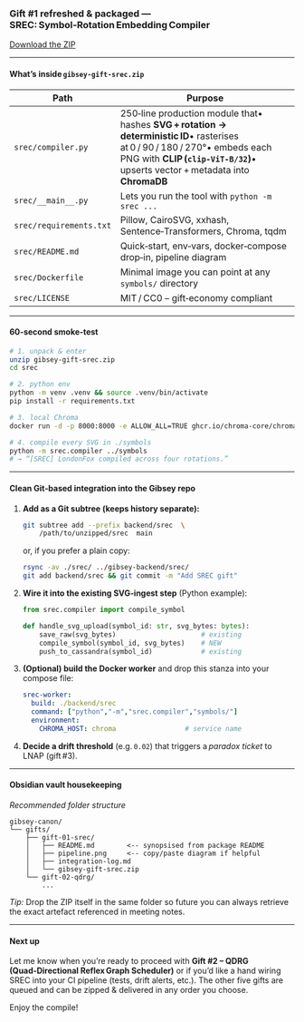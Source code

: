 ### Gift #1 refreshed & packaged — **SREC: Symbol‑Rotation Embedding Compiler**

[Download the ZIP](sandbox:/mnt/data/gibsey-gift-srec.zip)

---

#### What’s inside `gibsey-gift-srec.zip`

| Path                    | Purpose                                                                                                                                                                                                        |
| ----------------------- | -------------------------------------------------------------------------------------------------------------------------------------------------------------------------------------------------------------- |
| `srec/compiler.py`      | 250‑line production module that• hashes **SVG + rotation → deterministic ID**• rasterises at 0 / 90 / 180 / 270°• embeds each PNG with **CLIP (`clip‑ViT‑B/32`)**• upserts vector + metadata into **ChromaDB** |
| `srec/__main__.py`      | Lets you run the tool with `python -m srec ...`                                                                                                                                                                |
| `srec/requirements.txt` | Pillow, CairoSVG, xxhash, Sentence‑Transformers, Chroma, tqdm                                                                                                                                                  |
| `srec/README.md`        | Quick‑start, env‑vars, docker‑compose drop‑in, pipeline diagram                                                                                                                                                |
| `srec/Dockerfile`       | Minimal image you can point at any `symbols/` directory                                                                                                                                                        |
| `srec/LICENSE`          | MIT / CC0 – gift‑economy compliant                                                                                                                                                                             |

---

#### 60‑second smoke‑test

```bash
# 1. unpack & enter
unzip gibsey-gift-srec.zip
cd srec

# 2. python env
python -m venv .venv && source .venv/bin/activate
pip install -r requirements.txt

# 3. local Chroma
docker run -d -p 8000:8000 -e ALLOW_ALL=TRUE ghcr.io/chroma-core/chroma:latest

# 4. compile every SVG in ./symbols
python -m srec.compiler ../symbols
# → “[SREC] LondonFox compiled across four rotations.”
```

---

#### Clean Git‑based integration into the Gibsey repo

1. **Add as a Git subtree (keeps history separate):**
    
    ```bash
    git subtree add --prefix backend/srec  \
        /path/to/unzipped/srec  main
    ```
    
    or, if you prefer a plain copy:
    
    ```bash
    rsync -av ./srec/ ../gibsey-backend/srec/
    git add backend/srec && git commit -m "Add SREC gift"
    ```
    
2. **Wire it into the existing SVG‑ingest step** (Python example):
    
    ```python
    from srec.compiler import compile_symbol
    
    def handle_svg_upload(symbol_id: str, svg_bytes: bytes):
        save_raw(svg_bytes)                     # existing
        compile_symbol(symbol_id, svg_bytes)    # NEW
        push_to_cassandra(symbol_id)            # existing
    ```
    
3. **(Optional) build the Docker worker** and drop this stanza into your compose file:
    
    ```yaml
    srec-worker:
      build: ./backend/srec
      command: ["python","-m","srec.compiler","symbols/"]
      environment:
        CHROMA_HOST: chroma                 # service name
    ```
    
4. **Decide a drift threshold** (e.g. `0.02`) that triggers a _paradox ticket_ to LNAP (gift #3).
    

---

#### Obsidian vault housekeeping

_Recommended folder structure_

```
gibsey-canon/
└── gifts/
    ├── gift-01-srec/
    │   ├── README.md        <-- synopsised from package README
    │   ├── pipeline.png     <-- copy/paste diagram if helpful
    │   ├── integration-log.md
    │   └── gibsey-gift-srec.zip
    └── gift-02-qdrg/
        ...
```

_Tip:_ Drop the ZIP itself in the same folder so future you can always retrieve the exact artefact referenced in meeting notes.

---

#### Next up

Let me know when you’re ready to proceed with **Gift #2 – QDRG (Quad‑Directional Reflex Graph Scheduler)** or if you’d like a hand wiring SREC into your CI pipeline (tests, drift alerts, etc.). The other five gifts are queued and can be zipped & delivered in any order you choose.

Enjoy the compile!